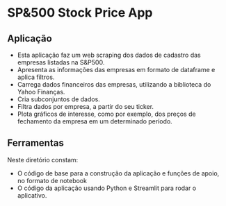 # SP&500 Stock Price App

## Aplicação

 - Esta aplicação faz um web scraping dos dados de cadastro das empresas listadas na S&P500.
 - Apresenta as informações das empresas em formato de dataframe e aplica filtros.
 - Carrega dados financeiros das empresas, utilizando a biblioteca do Yahoo Finanças.
 - Cria subconjuntos de dados.
 - Filtra dados por empresa, a partir do seu ticker.
 - Plota gráficos de interesse, como por exemplo, dos preços de fechamento da empresa em um determinado período.

## Ferramentas

Neste diretório constam:

 - O código de base para a construção da aplicação e funções de apoio, no formato de notebook
 - O código da aplicação usando Python e Streamlit para rodar o aplicativo.

